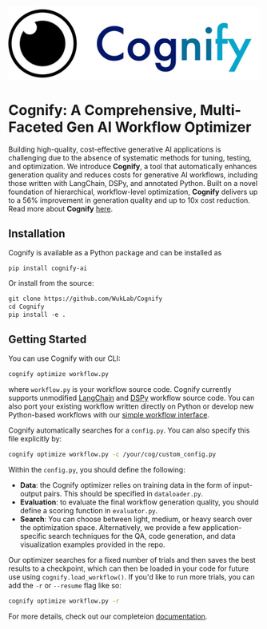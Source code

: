 ![Cognify-Logo](./cognify.jpg)

# Cognify: A Comprehensive, Multi-Faceted Gen AI Workflow Optimizer

Building high-quality, cost-effective generative AI applications is challenging due to the absence of systematic methods for tuning, testing, and optimization. We introduce **Cognify**, a tool that automatically enhances generation quality and reduces costs for generative AI workflows, including those written with LangChain, DSPy, and annotated Python. Built on a novel foundation of hierarchical, workflow-level optimization, **Cognify** delivers up to a 56% improvement in generation quality and up to 10x cost reduction. Read more about **Cognify** [here](https://mlsys.wuklab.io/posts/cognify/).

## Installation

Cognify is available as a Python package and can be installed as
```
pip install cognify-ai
```

Or install from the source:
```
git clone https://github.com/WukLab/Cognify
cd Cognify
pip install -e .
```

## Getting Started

You can use Cognify with our CLI:
```bash
cognify optimize workflow.py   
```
where `workflow.py` is your workflow source code. Cognify currently supports unmodified [LangChain](https://github.com/langchain-ai/langchain) and [DSPy](https://github.com/stanfordnlp/dspy) workflow source code. You can also port your existing workflow written directly on Python or develop new Python-based workflows with our [simple workflow interface](./cognify/llm/README.md).

Cognify automatically searches for a `config.py`. You can also specify this file explicitly by:
```bash
cognify optimize workflow.py -c /your/cog/custom_config.py
```

Within the `config.py`, you should define the following:
- **Data**: the Cognify optimizer relies on training data in the form of input-output pairs. This should be specified in `dataloader.py`. <!--Read about how to [load your data]().-->
- **Evaluation**: to evaluate the final workflow generation quality, you should define a scoring function in `evaluator.py`. <!--Find out how to [evaluate your workflow]().-->
- **Search**: You can choose between light, medium, or heavy search over the optimization space. Alternatively, we provide a few application-specific search techniques for the QA, code generation, and data visualization examples provided in the repo. <!--Learn more about how to [configure search]().-->

Our optimizer searches for a fixed number of trials and then saves the best results to a checkpoint, which can then be loaded in your code for future use using `cognify.load_workflow()`. If you'd like to run more trials, you can add the `-r` or `--resume` flag like so:
```bash
cognify optimize workflow.py -r
```

For more details, check out our completeion [documentation](https://cognify-ai.readthedocs.io/en/latest/). 

<!-- Follow our [quickstart]() or read our [documentation]() to learn more.

- [Quickstart]()
- [Fundamentals]()
- [Examples]()
- [API Reference]() -->


<!-- ## Contributing

We welcome and value any contributions to Cognify. Please read our [Contribution Instructions]() on how to get involved. -->
